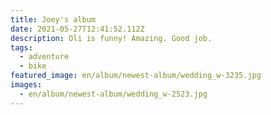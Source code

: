 ```yaml
---
title: Joey's album
date: 2021-05-27T12:41:52.112Z
description: Oli is funny! Amazing. Good job.
tags:
  - adventure
  - bike
featured_image: en/album/newest-album/wedding_w-3235.jpg
images:
  - en/album/newest-album/wedding_w-2523.jpg
---
```

